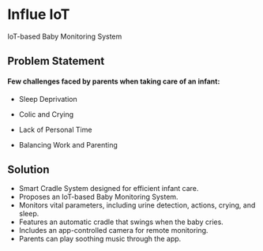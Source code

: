 
# Influe IoT

IoT-based Baby Monitoring System

## Problem Statement 

#### Few challenges faced by parents when taking care of an infant:

- Sleep Deprivation

- Colic and Crying

- Lack of Personal Time

- Balancing Work and Parenting


## Solution

- Smart Cradle System designed for efficient infant care.
- Proposes an IoT-based Baby Monitoring System.
- Monitors vital parameters, including urine detection, actions, crying, and sleep.
- Features an automatic cradle that swings when the baby cries.
- Includes an app-controlled camera for remote monitoring.
- Parents can play soothing music through the app.


